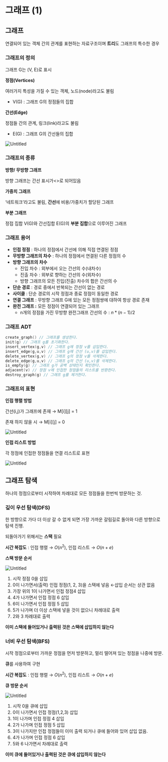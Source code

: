 # 그래프 (1)

## 그래프

연결되어 있는 객체 간의 관계를 표현하는 자료구조이며 **트리**도 그래프의 특수한 경우

### 그래프의 정의

그래프 G는 (V, E)로 표시

**정점(Vertices)**

여러가지 특성을 가질 수 있는 객체, 노드(node)라고도 불림

- V(G) : 그래프 G의 정점들의 집합

**간선(Edge)**

정점들 간의 관계, 링크(link)라고도 불림

- E(G) : 그래프 G의 간선들의 집합

![Untitled](%E1%84%80%E1%85%B3%E1%84%85%E1%85%A2%E1%84%91%E1%85%B3%20(1)%20c94a59682ca34828b83771c151044571/Untitled.png)

### 그래프의 종류

**방향/ 무방향 그래프**

방향 그래프는 간선 표시가<>로 되어있음

**가중치 그래프**

‘네트워크’라고도 불림, **간선**에 비용/가중치가 할당된 그래프

**부분 그래프**

정접 집합 V(G)와 간선집합 E(G)의 **부분 집합**으로 이루어진 그래프

### 그래프 용어

- **인접 정점** : 하나의 정점에서 간선에 의해 직접 연결된 정점
- **무방향 그래프의 차수** : 하나의 정점에서 연결된 다른 정점의 수
- **방향 그래프의 차수**
    - 진입 차수 : 외부에서 오는 간선의 수(내차수)
    - 진출 차수 : 외부로 향하는 간선의 수(외차수)
    - 방향 그래프의 모든 진입(진출) 차수의 합은 간선의 수
- **단순 경로** : 경로 중에서 반복되는 간선이 없는 경로
- **사이클** : 단순 경로의 시작 정점과 종료 정점이 동일한 경로
- **연결 그래프** : 무방향 그래프 G에 있는 모든 정점쌍에 대하여 항상 경로 존재
- **완전 그래프 :** 모든 정점이 연결되어 있는 그래프
    - n개의 정점을 가진 무방향 완전그래프 간선의 수 : $n*(n-1)/2$

### 그래프 ADT

```c
create_graph() // 그래프를 생성한다.
init(g) // 그래프 g를 초기화한다.
insert_vertex(g,v) // 그래프 g에 정점 v를 삽입한다.
insert_edge(g,u,v) // 그래프 g에 간선 (u,v)를 삽입한다. 
delete_vertex(g,v) // 그래프 g의 정점 v를 삭제한다.
delete_edge(g,u,v) // 그래프 g의 간선 (u,v)를 삭제한다. 
is_empty(g) // 그래프 g가 공백 상태인지 확인한다. 
adjacent(v) // 정점 v에 인접한 정점들의 리스트를 반환한다. 
destroy_graph(g) // 그래프 g를 제거한다.
```

### 그래프의 표현

**인접 행렬 방법**

간선(i,j)가 그래프에 존재 → M[i][j] = 1

존재 하지 않을 시 → M[i][j] = 0

![Untitled](%E1%84%80%E1%85%B3%E1%84%85%E1%85%A2%E1%84%91%E1%85%B3%20(1)%20c94a59682ca34828b83771c151044571/Untitled%201.png)

**인접 리스트 방법**

각 정점에 인접한 정점들을 연결 리스트로 표현

![Untitled](%E1%84%80%E1%85%B3%E1%84%85%E1%85%A2%E1%84%91%E1%85%B3%20(1)%20c94a59682ca34828b83771c151044571/Untitled%202.png)

## 그래프 탐색

하나의 정점으로부터 시작하여 차례대로 모든 정점들을 한번씩 방문하는 것.

### 깊이 우선 탐색(DFS)

한 방향으로 가다 더 이상 갈 수 없게 되면 가장 가까운 갈림길로 돌아와 다른 방향으로 탐색 진행. 

되돌아가기 위해서는 **스택** 필요

**시간 복잡도** : 인접 행렬 → $O(n^2)$, 인접 리스트 → $O(n+e)$

**스택 방문 순서**

![Untitled](%E1%84%80%E1%85%B3%E1%84%85%E1%85%A2%E1%84%91%E1%85%B3%20(1)%20c94a59682ca34828b83771c151044571/Untitled%203.png)

1. 시작 정점 0을 삽입
2. 0이 나가면서(출력) 인접 정점(1, 2, 3)을 스택에 넣음 ←삽입 순서는 상관 없음
3. 가장 위의 1이 나가면서 인접 정점4 삽입
4. 4가 나가면서 인접 정점 6 삽입
5. 6이 나가면서 인접 정점 5 삽입
6. 5가 나가며 더 이상 스택에 넣을 것이 없으니 차례대로 출력
7. 2와 3 차례대로 출력

**이미 스택에 들어있거나 출력된 것은 스택에 삽입하지 않는다**

### 너비 우선 탐색(BFS)

시작 정점으로부터 가까운 정점을 먼저 방문하고, 멀리 떨어져 있는 정점을 나중에 방문.

**큐**를 사용하여 구현

**시간 복잡도** : 인접 행렬 → $O(n^2)$, 인접 리스트 → $O(n+e)$

**큐 방문 순서**

![Untitled](%E1%84%80%E1%85%B3%E1%84%85%E1%85%A2%E1%84%91%E1%85%B3%20(1)%20c94a59682ca34828b83771c151044571/Untitled%204.png)

1. 시작 0을 큐에 삽입
2. 0이 나가면서 인접 정점(1,2,3) 삽입
3. 1이 나가며 인접 정점 4 삽입
4. 2가 나가며 인접 정점 5 삽입
5. 3이 나가지만 인접 정점들이 이미 출력 되거나 큐에 들어와 있어 삽입 없음.
6. 4가 나가며 인접 정점 6 삽입
7. 5와 6 나가면서 차례대로 출력

**이미 큐에 들어있거나 출력된 것은 큐에 삽입하지 않는다**